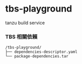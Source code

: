# tbs-playground
tanzu build service

### TBS 相關依賴
```
/tbs-playground/
├── dependencies-descriptor.yaml
└── package-dependencies.tar
```
